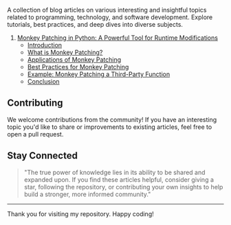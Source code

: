 A collection of blog articles on various interesting and insightful topics related to programming, technology, and software development. Explore tutorials, best practices, and deep dives into diverse subjects.

1. [Monkey Patching in Python: A Powerful Tool for Runtime Modifications](monkey-patching-python.md)
    - [Introduction](monkey-patching-python.md#introduction)
    - [What is Monkey Patching?](monkey-patching-python.md#what-is-monkey-patching)
    - [Applications of Monkey Patching](monkey-patching-python.md#applications-of-monkey-patching)
    - [Best Practices for Monkey Patching](monkey-patching-python.md#best-practices-for-monkey-patching)
    - [Example: Monkey Patching a Third-Party Function](monkey-patching-python.md#example-monkey-patching-a-third-party-function)
    - [Conclusion](monkey-patching-python.md#conclusion)

## Contributing

We welcome contributions from the community! If you have an interesting topic you'd like to share or improvements to existing articles, feel free to open a pull request.

## Stay Connected

> "The true power of knowledge lies in its ability to be shared and expanded upon. If you find these articles helpful, consider giving a star, following the repository, or contributing your own insights to help build a stronger, more informed community."

---

Thank you for visiting my repository. Happy coding!
